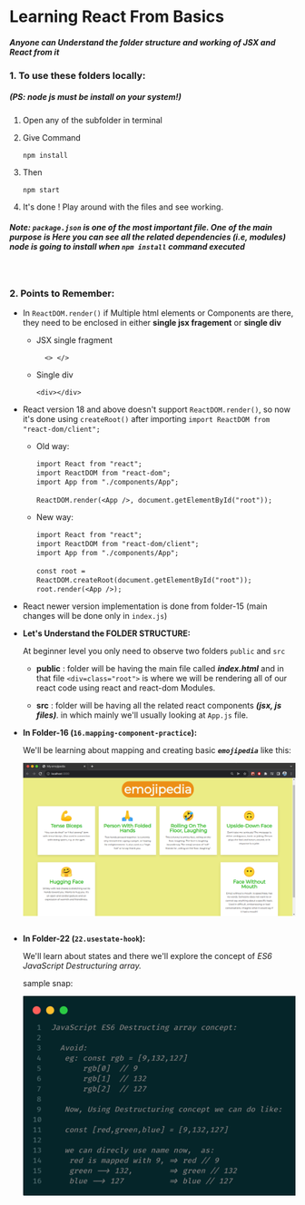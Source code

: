 # Learning React From Basics

#### *Anyone can Understand the folder structure and working of JSX and React from it*

### 1. To use these folders locally:

##### (PS: *node js* must be install on your system!)

1. Open any of the subfolder in terminal
2. Give Command

    ```
    npm install
    ```

3. Then

    ```
    npm start
    ```  

4. It's done ! Play around with the files and see working.

##### **Note:** `package.json`  is one of the most important file. One of the main purpose is Here you can see all the related dependencies (i.e, modules) node is going to install when *`npm install`* command executed

<br>

### 2. Points to Remember:

- In `ReactDOM.render()` if Multiple html elements or Components are there, they need to be enclosed in either **single jsx fragement** or **single div**

  - JSX single fragment

    ```
      <> </>
      ```

  - Single div

    ```
    <div></div>
    ```
- React version 18 and above doesn't support ``ReactDOM.render()``, so now it's done using ``createRoot()`` after importing ``import ReactDOM from "react-dom/client";``
  
  - Old way:
    ```
    import React from "react";
    import ReactDOM from "react-dom";
    import App from "./components/App";

    ReactDOM.render(<App />, document.getElementById("root"));
    ```
  - New way:
      ```
      import React from "react";
      import ReactDOM from "react-dom/client";
      import App from "./components/App";

      const root = ReactDOM.createRoot(document.getElementById("root"));
      root.render(<App />);
      ```
- React newer version implementation is done from folder-15 (main changes will be done only in ``index.js``)

- **Let's Understand the FOLDER STRUCTURE:**

  At beginner level you only need to observe two folders
  `public`  and `src`

    - **public** : folder will be having the main file called ***index.html***
    and in that file `<div=class="root">` is where we will be rendering all of our react code using react and react-dom Modules.

   - **src** : folder will be having all the related react components ***(jsx, js files)***.
      in which mainly we'll usually looking at `App.js` file.<br>

- **In Folder-16 (``16.mapping-component-practice``):**
  
    We'll be learning about mapping and creating basic ***``emojipedia``*** like this:

  <img align="right" alt="emoji-pedia" width="800" src="./images/emojipedia.png">
  &nbsp 

- **In Folder-22 (``22.usestate-hook``):**
    
    We'll learn about states and there we'll explore the concept of *ES6 JavaScript Destructuring array.*

    sample snap:

    <img align="left" alt="emoji-pedia" width="600" src="./images/DestructuringArrayES6.png">
